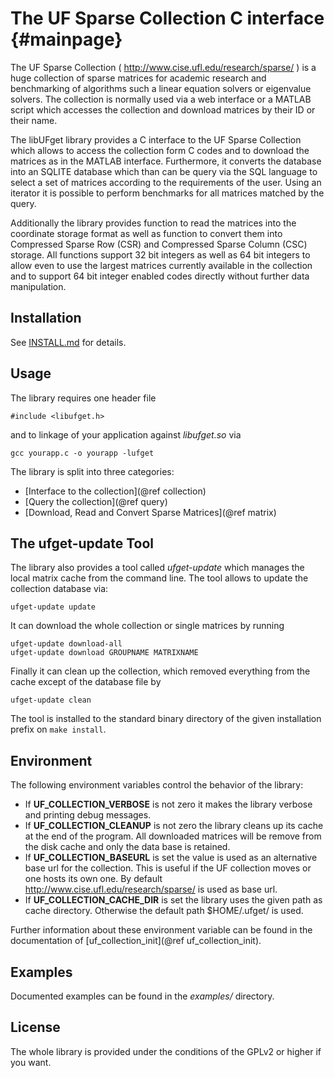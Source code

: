 The UF Sparse Collection C interface                                 {#mainpage} 
====================================
 
The UF Sparse Collection ( http://www.cise.ufl.edu/research/sparse/ ) is a huge
collection of sparse matrices for academic research and benchmarking of
algorithms such a linear equation solvers or eigenvalue solvers. The collection 
is normally used via a web interface or a MATLAB script which accesses the
collection and download matrices by their ID or their name. 

The libUFget library provides a C interface to the UF Sparse Collection which
allows to access the collection form C codes and to download the matrices as in
the MATLAB interface. Furthermore, it converts the database into an SQLITE
database which than can be query via the SQL language to select a set of
matrices according to the requirements of the user. Using an iterator it is
possible to perform benchmarks for all matrices matched by the query. 

Additionally the library provides function to read the matrices into the
coordinate storage format as well as function to convert them into Compressed
Sparse Row (CSR) and Compressed Sparse Column (CSC) storage. All functions
support 32 bit integers as well as 64 bit integers to allow even to use the
largest matrices currently available in the collection and to support 64 bit
integer enabled codes directly without further data manipulation. 

Installation
------------
See [INSTALL.md](INSTALL.md) for details. 

Usage 
-----
The library requires one header file 
~~~~~~~~~~~~~~~~~~~~~
#include <libufget.h> 
~~~~~~~~~~~~~~~~~~~~~
and to linkage of your application against *libufget.so* via 

    gcc yourapp.c -o yourapp -lufget 

The library is split into three categories: 
* [Interface to the collection](@ref collection) 
* [Query the collection](@ref query)
* [Download, Read and Convert Sparse Matrices](@ref matrix) 

The ufget-update Tool
---------------------
The library also provides a tool called *ufget-update* which manages the local
matrix cache from the command line. The tool allows to update the collection
database via:

    ufget-update update

It can download the whole collection or single matrices by running 

    ufget-update download-all 
    ufget-update download GROUPNAME MATRIXNAME

Finally it can clean up the collection, which removed everything from the cache
except of the database file by 

    ufget-update clean 

The tool is installed to the standard binary directory of the given installation
prefix on `make install`. 

Environment 
-----------
The following environment variables control the behavior of the library: 
* If **UF_COLLECTION_VERBOSE** is not zero it makes the library verbose and
  printing debug messages.
* If **UF_COLLECTION_CLEANUP** is not zero the library cleans up its cache at the
  end of the program. All downloaded matrices will be remove from the disk 
  cache and only the data base is retained. 
* If **UF_COLLECTION_BASEURL** is set the value is used as an alternative base url
  for the collection. This is useful if the UF collection moves or one hosts its
  own one. By default http://www.cise.ufl.edu/research/sparse/ is used as base
  url. 
* If **UF_COLLECTION_CACHE_DIR** is set the library uses the given path as cache
  directory. Otherwise the default path $HOME/.ufget/ is used.
						 
Further information about these environment variable can be found in the
documentation of [uf_collection_init](@ref uf_collection_init). 

Examples
--------
Documented examples can be found in the *examples/* directory. 

License
-------
The whole library is provided under the conditions of the GPLv2 or higher if you
want. 
